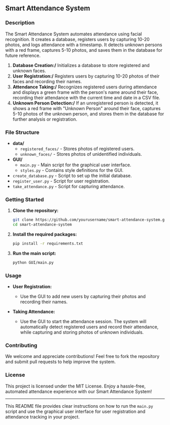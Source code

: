 
## Smart Attendance System

### Description
The Smart Attendance System automates attendance using facial recognition. It creates a database, registers users by capturing 10-20 photos, and logs attendance with a timestamp. It detects unknown persons with a red frame, captures 5-10 photos, and saves them in the database for future reference.

1. **Database Creation:/** Initializes a database to store registered and unknown faces.
2. **User Registration:/** Registers users by capturing 10-20 photos of their faces and recording their names.
3. **Attendance Taking:/** Recognizes registered users during attendance and displays a green frame with the person's name around their face, recording their attendance with the current time and date in a CSV file.
4. **Unknown Person Detection:/** If an unregistered person is detected, it shows a red frame with "Unknown Person" around their face, captures 5-10 photos of the unknown person, and stores them in the database for further analysis or registration.

### File Structure

- **data/**
  - `registered_faces/` - Stores photos of registered users.
  - `unknown_faces/` - Stores photos of unidentified individuals.
- **GUI/**
  - `main.py` - Main script for the graphical user interface.
  - `styles.py` - Contains style definitions for the GUI.
- `create_database.py` - Script to set up the initial database.
- `register_user.py` - Script for user registration.
- `take_attendance.py` - Script for capturing attendance.

### Getting Started

1. **Clone the repository:**
   ```bash
   git clone https://github.com/yourusername/smart-attendance-system.git
   cd smart-attendance-system
   ```

2. **Install the required packages:**
   ```bash
   pip install -r requirements.txt
   ```

3. **Run the main script:**
   ```bash
   python GUI/main.py
   ```

### Usage

- **User Registration:**
  - Use the GUI to add new users by capturing their photos and recording their names.
  
- **Taking Attendance:**
  - Use the GUI to start the attendance session. The system will automatically detect registered users and record their attendance, while capturing and storing photos of unknown individuals.

### Contributing

We welcome and appreciate contributions! Feel free to fork the repository and submit pull requests to help improve the system.

### License

This project is licensed under the MIT License. Enjoy a hassle-free, automated attendance experience with our Smart Attendance System!

---

This README file provides clear instructions on how to run the `main.py` script and use the graphical user interface for user registration and attendance tracking in your project.

